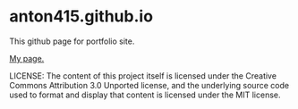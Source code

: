 # anton415.github.io
This github page for portfolio site.

<a href="https://anton415.github.io">
  My page.
</a>

LICENSE:
The content of this project itself is licensed under the
Creative Commons Attribution 3.0 Unported license, and the underlying
source code used to format and display that content is licensed under
the MIT license.
